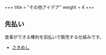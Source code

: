 +++
title = "その他アイデア"
weight = 4
+++

## 先払い

食事ができる権利を前払いで販売する仕組みです。

- [さきめし](https://peraichi.com/landing_pages/view/sakimeshi)
